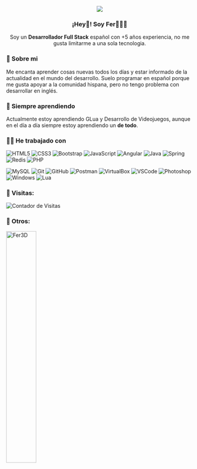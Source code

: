 <p align="center" width="300">
   <img align="center"  src="https://github.com/user-attachments/assets/0467fec6-dd16-43e0-b817-47601a9af925" />
   <h3 align="center">¡Hey👋! Soy Fer👨🏻‍💻</h3>
  <p align="center">Soy un <strong>Desarrollador Full Stack</strong> español con +5 años experiencia, no me gusta limitarme a una sola tecnologia.<br></p>
</p>

### 👋 Sobre mi

Me encanta aprender cosas nuevas todos los días y estar informado de la actualidad en el mundo del desarrollo.
Suelo programar en español porque me gusta apoyar a la comunidad hispana, pero no tengo problema con desarrollar en inglés.

### 🌱 Siempre aprendiendo

Actualmente estoy aprendiendo GLua y Desarrollo de Videojuegos, aunque en el día a día siempre estoy aprendiendo un **de todo**.

### 👩‍💻 He trabajado con

![HTML5](https://img.icons8.com/color/48/000000/html-5--v1.png)
![CSS3](https://img.icons8.com/color/48/000000/css3.png)
![Bootstrap](https://img.icons8.com/color/48/000000/bootstrap.png)
![JavaScript](https://img.icons8.com/color/48/000000/javascript--v1.png)
![Angular](https://img.icons8.com/external-tal-revivo-color-tal-revivo/48/000000/external-angular-a-typescript-based-open-source-web-application-framework-logo-color-tal-revivo.png)
![Java](https://img.icons8.com/color/48/000000/java-coffee-cup-logo--v1.png)
![Spring](https://img.icons8.com/color/48/000000/spring-logo.png)
![Redis](https://img.icons8.com/color/48/000000/redis.png)
![PHP](https://img.icons8.com/color/48/000000/php.png)

![MySQL](https://img.icons8.com/color/48/000000/mysql-logo.png)
![Git](https://img.icons8.com/color/48/000000/git.png)
![GitHub](https://img.icons8.com/color/48/000000/github--v1.png)
![Postman](https://img.icons8.com/external-tal-revivo-color-tal-revivo/48/000000/external-postman-is-the-only-complete-api-development-environment-logo-color-tal-revivo.png)
![VirtualBox](https://img.icons8.com/fluency/48/000000/virtualbox--v1.png)
![VSCode](https://img.icons8.com/color/48/000000/visual-studio-code-2019.png)
![Photoshop](https://img.icons8.com/fluency/48/000000/adobe-photoshop.png)
![Windows](https://img.icons8.com/color/48/000000/windows-logo.png)
![Lua](https://img.icons8.com/color/48/000000/lua-language--v1.png)


### 📒 Visitas:
![Contador de Visitas](https://profile-counter.glitch.me/Fer3D/count.svg)

### 🧩 Otros:
<a href="https://github.com/Fer3D"><img width="40%" src="http://github-readme-streak-stats.herokuapp.com/?user=Fer3D&theme=radical&date_format=M%20j%5B%2C%20Y%5D&ring=ff3068&fire=ff3068&sideNums=ff3068" alt="Fer3D"></a>

